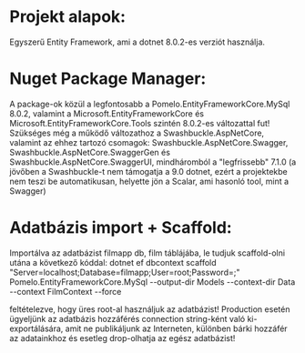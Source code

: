 # Projekt alapok:
Egyszerű Entity Framework, ami a dotnet 8.0.2-es verziót használja.

# Nuget Package Manager:

A package-ok közül a legfontosabb a Pomelo.EntityFrameworkCore.MySql 8.0.2,
valamint a Microsoft.EntityFrameworkCore és Microsoft.EntityFrameworkCore.Tools
szintén 8.0.2-es változattal fut!
Szükséges még a működő változathoz a Swashbuckle.AspNetCore, valamint az ehhez
tartozó csomagok: Swashbuckle.AspNetCore.Swagger, Swashbuckle.AspNetCore.SwaggerGen és
Swashbuckle.AspNetCore.SwaggerUI, mindháromból a "legfrissebb" 7.1.0 
(a jövőben a Swashbuckle-t nem támogatja a 9.0 dotnet, ezért a projektekbe nem teszi be
automatikusan, helyette jön a Scalar, ami hasonló tool, mint a Swagger)

# Adatbázis import + Scaffold:

Importálva az adatbázist filmapp db, film táblájába, le tudjuk scaffold-olni utána
a következő kóddal:
dotnet ef dbcontext scaffold "Server=localhost;Database=filmapp;User=root;Password=;"
Pomelo.EntityFrameworkCore.MySql --output-dir Models --context-dir Data 
--context FilmContext --force

feltételezve, hogy üres root-al használjuk az adatbázist! 
Production esetén ügyeljünk az adatbázis hozzáférés connection string-ként való ki-
exportálására, amit ne publikáljunk az Interneten, különben bárki hozzáfér az
adatainkhoz és esetleg drop-olhatja az egész adatbázist!
